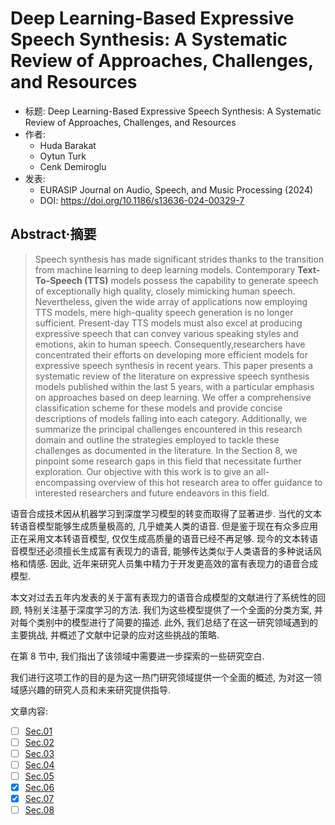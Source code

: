 # Deep Learning-Based Expressive Speech Synthesis: A Systematic Review of Approaches, Challenges, and Resources

- 标题: Deep Learning-Based Expressive Speech Synthesis: A Systematic Review of Approaches, Challenges, and Resources
- 作者: 
  - Huda Barakat
  - Oytun Turk
  - Cenk Demiroglu
- 发表:
  - EURASIP Journal on Audio, Speech, and Music Processing (2024)
  - DOI: https://doi.org/10.1186/s13636-024-00329-7


## Abstract·摘要

> Speech synthesis has made significant strides thanks to the transition from machine learning to deep learning models. 
> Contemporary **Text-To-Speech (TTS)** models possess the capability to generate speech of exceptionally high quality, closely mimicking human speech. Nevertheless, given the wide array of applications now employing TTS models, mere high-quality speech generation is no longer sufficient. 
> Present-day TTS models must also excel at producing expressive speech that can convey various speaking styles and emotions, akin to human speech. Consequently,researchers have concentrated their efforts on developing more efficient models for expressive speech synthesis in recent years. This paper presents a systematic review of the literature on expressive speech synthesis models published within the last 5 years, with a particular emphasis on approaches based on deep learning. We offer a comprehensive classification scheme for these models and provide concise descriptions of models falling into each category.
> Additionally, we summarize the principal challenges encountered in this research domain and outline the strategies employed to tackle these challenges as documented in the literature. In the Section 8, we pinpoint some research gaps in this field that necessitate further exploration. Our objective with this work is to give an all-encompassing overview of this hot research area to offer guidance to interested researchers and future endeavors in this field.

语音合成技术因从机器学习到深度学习模型的转变而取得了显著进步.
当代的文本转语音模型能够生成质量极高的, 几乎媲美人类的语音. 
但是鉴于现在有众多应用正在采用文本转语音模型, 仅仅生成高质量的语音已经不再足够.
现今的文本转语音模型还必须擅长生成富有表现力的语音, 能够传达类似于人类语音的多种说话风格和情感.
因此, 近年来研究人员集中精力于开发更高效的富有表现力的语音合成模型.

本文对过去五年内发表的关于富有表现力的语音合成模型的文献进行了系统性的回顾, 特别关注基于深度学习的方法.
我们为这些模型提供了一个全面的分类方案, 并对每个类别中的模型进行了简要的描述.
此外, 我们总结了在这一研究领域遇到的主要挑战, 并概述了文献中记录的应对这些挑战的策略.

在第 8 节中, 我们指出了该领域中需要进一步探索的一些研究空白.

我们进行这项工作的目的是为这一热门研究领域提供一个全面的概述, 为对这一领域感兴趣的研究人员和未来研究提供指导.

文章内容:
- [ ] [Sec.01]()
- [ ] [Sec.02]()
- [ ] [Sec.03]()
- [ ] [Sec.04]()
- [ ] [Sec.05]()
- [x] [Sec.06](Sec.06.md)
- [x] [Sec.07](Sec.07.md)
- [ ] [Sec.08]()